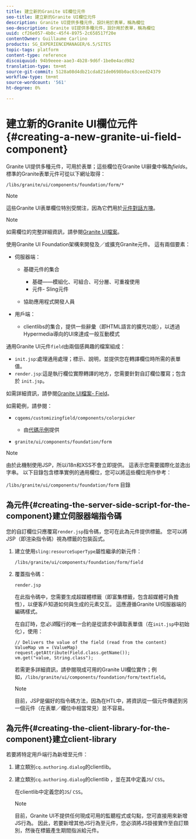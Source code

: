 ```yaml
---
title: 建立新的Granite UI欄位元件
seo-title: 建立新的Granite UI欄位元件
description: Granite UI提供多種元件，設計用於表單，稱為欄位
seo-description: Granite UI提供多種元件，設計用於表單，稱為欄位
uuid: cf26e057-4b0c-45f4-8975-2c658517f20e
contentOwner: Guillaume Carlino
products: SG_EXPERIENCEMANAGER/6.5/SITES
topic-tags: platform
content-type: reference
discoiquuid: 94b9eeee-aae3-4b28-9d6f-1be0e4acd982
translation-type: tm+mt
source-git-commit: 5128a08d4db21cda821de0698b0ac63ceed24379
workflow-type: tm+mt
source-wordcount: '561'
ht-degree: 0%

---
```



# 建立新的Granite UI欄位元件{#creating-a-new-granite-ui-field-component}

Granite UI提供多種元件，可用於表單；這些欄位在Granite UI辭彙中稱為&#x200B;*fields*。 標準的Granite表單元件可從以下網址取得：

`/libs/granite/ui/components/foundation/form/*`

>[!NOTE]
>
>這些Granite UI表單欄位特別受關注，因為它們用於[元件對話方塊](/help/sites-developing/developing-components.md)。

>[!NOTE]
>
>如需欄位的完整詳細資訊，請參閱[Granite UI檔案](https://helpx.adobe.com/experience-manager/6-5/sites/developing/using/reference-materials/granite-ui/api/index.html)。

使用Granite UI Foundation架構來開發及／或擴充Granite元件。 這有兩個要素：

* 伺服器端：

   * 基礎元件的集合

      * 基礎——模組化、可組合、可分層、可重複使用
      * 元件- Sling元件
   * 協助應用程式開發人員


* 用戶端：

   * clientlibs的集合，提供一些辭彙（即HTML語言的擴充功能），以透過Hypermedia導向的UI來達成一般互動模式

通用Granite UI元件`field`由兩個感興趣的檔案組成：

* `init.jsp`:處理通用處理；標示、說明，並提供您在轉譯欄位時所需的表單值。
* `render.jsp`:這是執行欄位實際轉譯的地方，您需要針對自訂欄位覆寫；包含於 `init.jsp`。

如需詳細資訊，請參閱[Granite UI檔案- Field](https://helpx.adobe.com/experience-manager/6-5/sites/developing/using/reference-materials/granite-ui/api/jcr_root/libs/granite/ui/components/foundation/form/field/index.html)。

如需範例，請參閱：

* `cqgems/customizingfield/components/colorpicker`

   * 由[代碼示例](/help/sites-developing/developing-components-samples.md#code-sample-how-to-customize-dialog-fields)提供

* `granite/ui/components/foundation/form`

>[!NOTE]
>
>由於此機制使用JSP，所以i18n和XSS不會立即提供。 這表示您需要國際化並逸出字串。 以下目錄包含標準實例的通用欄位，您可以將這些欄位用作參考：
>
>`/libs/granite/ui/components/foundation/form` 目錄

## 為元件{#creating-the-server-side-script-for-the-component}建立伺服器端指令碼

您的自訂欄位只應覆寫`render.jsp`指令碼，您可在此為元件提供標籤。 您可以將JSP（即渲染指令碼）視為標籤的包裝函式。

1. 建立使用`sling:resourceSuperType`屬性繼承的新元件：

   `/libs/granite/ui/components/foundation/form/field`

1. 覆蓋指令碼：

   `render.jsp`

   在此指令碼中，您需要生成超媒體標籤（即富集標籤，包含超媒體可負擔性），以便客戶知道如何與生成的元素交互。 這應遵循Granite UI伺服器端的編碼樣式。

   在自訂時，您&#x200B;*必須*&#x200B;履行的唯一合約是從請求中讀取表單值（在`init.jsp`中初始化），使用：

   ```
   // Delivers the value of the field (read from the content)
   ValueMap vm = (ValueMap) request.getAttribute(Field.class.getName());
   vm.get("value, String.class");
   ```

   若需更多詳細資訊，請參閱現成可用的Granite UI欄位實作；例如，`/libs/granite/ui/components/foundation/form/textfield`。

   >[!NOTE]
   >
   >目前，JSP是偏好的指令碼方法，因為在HTL中，將資訊從一個元件傳遞到另一個元件（在表單／欄位中相當常見）並不容易。

## 為元件{#creating-the-client-library-for-the-component}建立client-library

若要將特定用戶端行為新增至元件：

1. 建立類別`cq.authoring.dialog`的clientlib。
1. 建立類別`cq.authoring.dialog`的clientlib ，並在其中定義`JS`/ `CSS`。

   在clientlib中定義您的`JS`/ `CSS`。

   >[!NOTE]
   >
   >目前，Granite UI不提供任何現成可用的監聽程式或勾點，您可直接用來新增JS行為。 因此，若要新增其他JS行為至元件，您必須將JS掛接實作至自訂類別，然後在標籤產生期間指派給元件。


